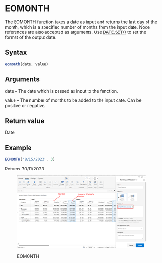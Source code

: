 # EOMONTH

The EOMONTH function takes a date as input and returns the last day of the month, which is a specified number of months from the input date. Node references are also accepted as arguments. Use [DATE.SET()](date.set.md) to set the format of the output date.

## Syntax

```javascript
eomonth(date, value)
```

## Arguments

date – The date which is passed as input to the function.

value – The number of months to be added to the input date. Can be positive or negative.

## Return value

Date

## Example

```javascript
EOMONTH('8/15/2023', 3)
```

Returns 30/11/2023.

<figure><img src="../../.gitbook/assets/image (173) (1).png" alt=""><figcaption><p>EOMONTH</p></figcaption></figure>
